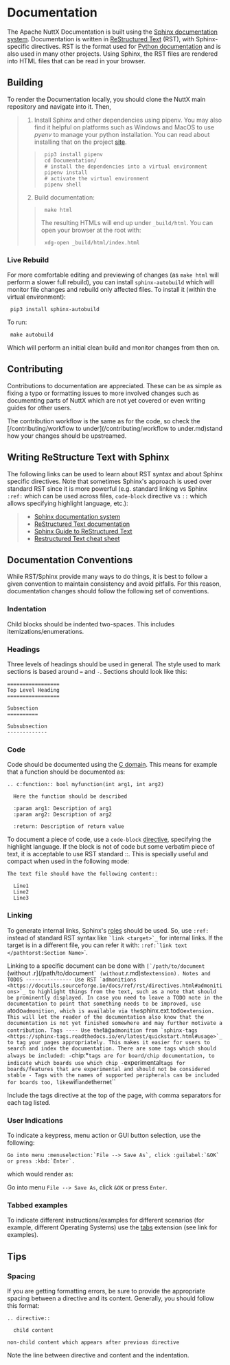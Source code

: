 # Documentation

The Apache NuttX Documentation is built using the [Sphinx documentation
system](https://www.sphinx-doc.org/en/master/). Documentation is written
in [ReStructured Text](https://docutils.sourceforge.io/rst.html) (RST),
with Sphinx-specific directives. RST is the format used for [Python
documentation](https://docs.python.org/3/) and is also used in many
other projects. Using Sphinx, the RST files are rendered into HTML files
that can be read in your browser.

## Building

To render the Documentation locally, you should clone the NuttX main
repository and navigate into it. Then,

> 1.  Install Sphinx and other dependencies using pipenv. You may also
>     find it helpful on platforms such as Windows and MacOS to use
>     *pyenv* to manage your python installation. You can read about
>     installing that on the project
>     [site](https://github.com/pyenv/pyenv#installation).
> 
> > 
> > 
> > ``` console
> >  pip3 install pipenv
> >  cd Documentation/
> >  # install the dependencies into a virtual environment
> >  pipenv install
> >  # activate the virtual environment
> >  pipenv shell
> > ```
> 
> 2.  Build documentation:
> 
> > 
> > 
> > ``` console
> >  make html
> > ```
> > 
> > The resulting HTMLs will end up under `_build/html`. You can open
> > your browser at the root with:
> > 
> > ``` console
> >  xdg-open _build/html/index.html
> > ```

### Live Rebuild

For more comfortable editing and previewing of changes (as `make html`
will perform a slower full rebuild), you can install `sphinx-autobuild`
which will monitor file changes and rebuild only affected files. To
install it (within the virtual environment):

``` console
 pip3 install sphinx-autobuild
```

To run:

``` console
 make autobuild
```

Which will perform an initial clean build and monitor changes from then
on.

## Contributing

Contributions to documentation are appreciated. These can be as simple
as fixing a typo or formatting issues to more involved changes such as
documenting parts of NuttX which are not yet covered or even writing
guides for other users.

The contribution workflow is the same as for the code, so check the
\[<span class="title-ref">/contributing/workflow</span> to
under\](<span class="title-ref">/contributing/workflow</span> to
under.md)stand how your changes should be upstreamed.

## Writing ReStructure Text with Sphinx

The following links can be used to learn about RST syntax and about
Sphinx specific directives. Note that sometimes Sphinx's approach is
used over standard RST since it is more powerful (e.g. standard linking
vs Sphinx `:ref:` which can be used across files, `code-block` directive
vs `::` which allows specifying highlight language, etc.):

>   - [Sphinx documentation
>     system](https://www.sphinx-doc.org/en/master/)
>   - [ReStructured Text
>     documentation](https://docutils.sourceforge.io/rst.html)
>   - [Sphinx Guide to ReStructured
>     Text](http://www.sphinx-doc.org/en/master/usage/restructuredtext/basics.html)
>   - [Restructured Text cheat
>     sheet](https://thomas-cokelaer.info/tutorials/sphinx/rest_syntax.html)

## Documentation Conventions

While RST/Sphinx provide many ways to do things, it is best to follow a
given convention to maintain consistency and avoid pitfalls. For this
reason, documentation changes should follow the following set of
conventions.

### Indentation

Child blocks should be indented two-spaces. This includes
itemizations/enumerations.

### Headings

Three levels of headings should be used in general. The style used to
mark sections is based around `=` and `-`. Sections should look like
this:

``` RST
=================
Top Level Heading
=================

Subsection
==========

Subsubsection
-------------
```

### Code

Code should be documented using the [C
domain](https://www.sphinx-doc.org/en/master/usage/restructuredtext/domains.html#the-c-domain).
This means for example that a function should be documented as:

``` RST
.. c:function:: bool myfunction(int arg1, int arg2)

  Here the function should be described

  :param arg1: Description of arg1
  :param arg2: Description of arg2

  :return: Description of return value
```

To document a piece of code, use a `code-block`
[directive](https://www.sphinx-doc.org/en/master/usage/restructuredtext/directives.html#directive-code-block),
specifying the highlight language. If the block is not of code but some
verbatim piece of text, it is acceptable to use RST standard
<span class="title-ref">::</span>. This is specially useful and compact
when used in the following mode:

``` RST
The text file should have the following content::

  Line1
  Line2
  Line3
```

### Linking

To generate internal links, Sphinx's
[roles](https://www.sphinx-doc.org/en/master/usage/restructuredtext/roles.html#ref-role)
should be used. So, use `:ref:` instead of standard RST syntax like
`` `link <target>`_ `` for internal links. If the target is in a
different file, you can refer it with: ``:ref:`link text
</pathtorst:Section Name>``\`.

Linking to a specific document can be done with
``[`/path/to/document``<span class="title-ref"> (without
</span><span class="title-ref">.r\](</span>/path/to/document`` `
(without ``.r.md)st``extension). Notes and TODOS --------------- Use RST
`admonitions
<https://docutils.sourceforge.io/docs/ref/rst/directives.html#admonitions>`_
to highlight things from the text, such as a note that should be
prominently displayed. In case you need to leave a TODO note in the
documentation to point that something needs to be improved, use
a``todo`admonition, which is available via
the`sphinx.ext.todo`extension. This will let the reader of the
documentation also know that the documentation is not yet finished
somewhere and may further motivate a contribution. Tags ---- Use
the`tag``admonition from `sphinx-tags
<https://sphinx-tags.readthedocs.io/en/latest/quickstart.html#usage>`_
to tag your pages appropriately. This makes it easier for users to
search and index the documentation. There are some tags which should
always be included: -``chip:\*`tags are for board/chip documentation, to
indicate which boards use which chip -`experimental`tags for
boards/features that are experimental and should not be considered
stable - Tags with the names of supported peripherals can be included
for boards too, like`wifi`and`ethernet\`\`

Include the tags directive at the top of the page, with comma separators
for each tag listed.

### User Indications

To indicate a keypress, menu action or GUI button selection, use the
following:

``` RST
Go into menu :menuselection:`File --> Save As`, click :guilabel:`&OK` or press :kbd:`Enter`.
```

which would render as:

Go into menu `File --> Save As`, click `&OK` or press `Enter`.

### Tabbed examples

To indicate different instructions/examples for different scenarios (for
example, different Operating Systems) use the
[tabs](https://github.com/executablebooks/sphinx-tabs) extension (see
link for examples).

## Tips

### Spacing

If you are getting formatting errors, be sure to provide the appropriate
spacing between a directive and its content. Generally, you should
follow this format:

``` RST
.. directive::

  child content

non-child content which appears after previous directive
```

Note the line between directive and content and the indentation.
